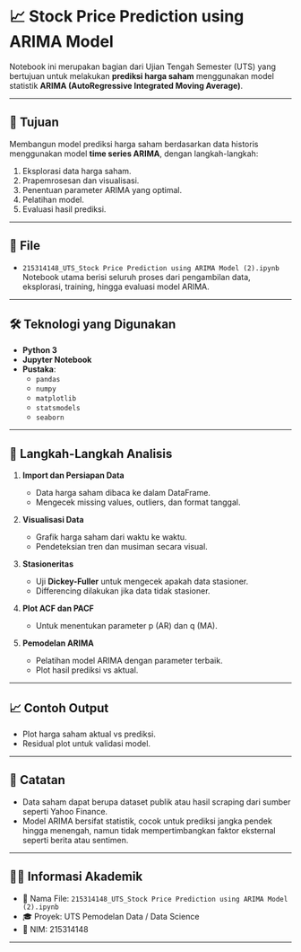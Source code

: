 # 📈 Stock Price Prediction using ARIMA Model

Notebook ini merupakan bagian dari Ujian Tengah Semester (UTS) yang bertujuan untuk melakukan **prediksi harga saham** menggunakan model statistik **ARIMA (AutoRegressive Integrated Moving Average)**.

---

## 🧠 Tujuan
Membangun model prediksi harga saham berdasarkan data historis menggunakan model **time series ARIMA**, dengan langkah-langkah:
1. Eksplorasi data harga saham.
2. Prapemrosesan dan visualisasi.
3. Penentuan parameter ARIMA yang optimal.
4. Pelatihan model.
5. Evaluasi hasil prediksi.

---

## 📂 File

- `215314148_UTS_Stock Price Prediction using ARIMA Model (2).ipynb`  
  Notebook utama berisi seluruh proses dari pengambilan data, eksplorasi, training, hingga evaluasi model ARIMA.

---

## 🛠️ Teknologi yang Digunakan

- **Python 3**
- **Jupyter Notebook**
- **Pustaka**:
  - `pandas`
  - `numpy`
  - `matplotlib`
  - `statsmodels`
  - `seaborn`

---

## 🔁 Langkah-Langkah Analisis

1. **Import dan Persiapan Data**
   - Data harga saham dibaca ke dalam DataFrame.
   - Mengecek missing values, outliers, dan format tanggal.

2. **Visualisasi Data**
   - Grafik harga saham dari waktu ke waktu.
   - Pendeteksian tren dan musiman secara visual.

3. **Stasioneritas**
   - Uji **Dickey-Fuller** untuk mengecek apakah data stasioner.
   - Differencing dilakukan jika data tidak stasioner.

4. **Plot ACF dan PACF**
   - Untuk menentukan parameter p (AR) dan q (MA).

5. **Pemodelan ARIMA**
   - Pelatihan model ARIMA dengan parameter terbaik.
   - Plot hasil prediksi vs aktual.


---

## 📈 Contoh Output
- Plot harga saham aktual vs prediksi.
- Residual plot untuk validasi model.

---

## 📌 Catatan
- Data saham dapat berupa dataset publik atau hasil scraping dari sumber seperti Yahoo Finance.
- Model ARIMA bersifat statistik, cocok untuk prediksi jangka pendek hingga menengah, namun tidak mempertimbangkan faktor eksternal seperti berita atau sentimen.

---

## 🧑‍🎓 Informasi Akademik

- 📄 Nama File: `215314148_UTS_Stock Price Prediction using ARIMA Model (2).ipynb`
- 🎓 Proyek: UTS Pemodelan Data / Data Science
- 🧾 NIM: 215314148

---


